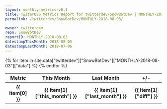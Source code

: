 ```yaml
---
layout: monthly-metrics-v0.1
title: TwiterOSS Metrics Report for twitterdev/SnowBotDev | MONTHLY-2018-08-03 | 2018-08-03
permalink: /twitterdev/SnowBotDev/MONTHLY-2018-08-03/

owner: twitterdev
repo: SnowBotDev
reportID: MONTHLY-2018-08-03
datestampThisMonth: 2018-08-03
datestampLastMonth: 2018-07-06
---
```


<table style="width: 100%">
    <tr>
        <th>Metric</th>
        <th>This Month</th>
        <th>Last Month</th>
        <th>+/-</th>
    </tr>
    {% for item in site.data["twitterdev"]["SnowBotDev"]["MONTHLY-2018-08-03"]["data"] %}
    <tr>
        <th>{{ item[0] }}</th>
        <th>{{ item[1]["this_month"] }}</th>
        <th>{{ item[1]["last_month"] }}</th>
        <th>{{ item[1]["diff"] }}</th>
    </tr>
    {% endfor %}
</table>

